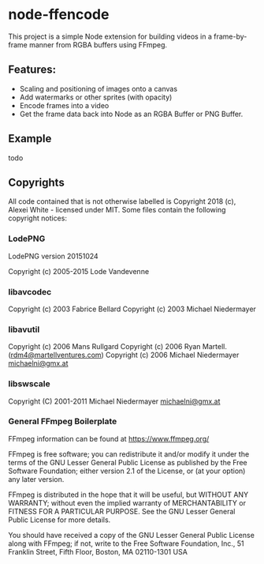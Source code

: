 # node-ffencode
This project is a simple Node extension for building videos in a frame-by-frame manner from RGBA buffers using FFmpeg.

## Features:
 * Scaling and positioning of images onto a canvas
 * Add watermarks or other sprites (with opacity)
 * Encode frames into a video
 * Get the frame data back into Node as an RGBA Buffer or PNG Buffer.

## Example
todo

## Copyrights
All code contained that is not otherwise labelled is Copyright 2018 (c), Alexei White - licensed under MIT. Some files contain the following copyright notices:

### LodePNG

LodePNG version 20151024

Copyright (c) 2005-2015 Lode Vandevenne

### libavcodec

Copyright (c) 2003 Fabrice Bellard
Copyright (c) 2003 Michael Niedermayer
 
### libavutil

Copyright (c) 2006 Mans Rullgard
Copyright (c) 2006 Ryan Martell. (rdm4@martellventures.com)
Copyright (c) 2006 Michael Niedermayer <michaelni@gmx.at>

### libswscale

Copyright (C) 2001-2011 Michael Niedermayer <michaelni@gmx.at>

### General FFmpeg Boilerplate

FFmpeg information can be found at https://www.ffmpeg.org/

FFmpeg is free software; you can redistribute it and/or modify it under the terms of the GNU Lesser General Public License as published by the Free Software Foundation; either version 2.1 of the License, or (at your option) any later version.
 
FFmpeg is distributed in the hope that it will be useful, but WITHOUT ANY WARRANTY; without even the implied warranty of MERCHANTABILITY or FITNESS FOR A PARTICULAR PURPOSE.  See the GNU Lesser General Public License for more details.
 
You should have received a copy of the GNU Lesser General Public License along with FFmpeg; if not, write to the Free Software Foundation, Inc., 51 Franklin Street, Fifth Floor, Boston, MA 02110-1301 USA